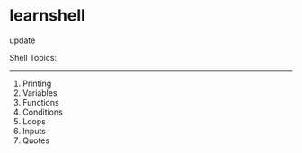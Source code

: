 # learnshell

update

Shell Topics:

--------------
1. Printing
2. Variables
3. Functions
4. Conditions
5. Loops
6. Inputs
7. Quotes
